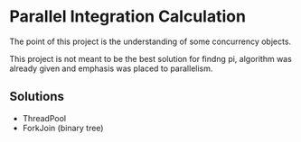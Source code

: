 # Parallel Integration Calculation

The point of this project is the understanding of some concurrency objects.

This project is not meant to be the best solution for findng pi, algorithm was already given and emphasis was placed to parallelism.

## Solutions
  * ThreadPool
  * ForkJoin (binary tree)
  
